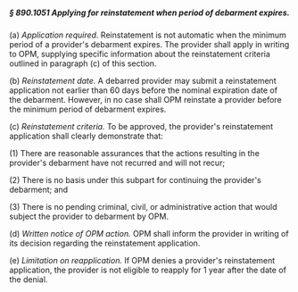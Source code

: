 ##### § 890.1051 Applying for reinstatement when period of debarment expires. #####

(a) *Application required.* Reinstatement is not automatic when the minimum period of a provider's debarment expires. The provider shall apply in writing to OPM, supplying specific information about the reinstatement criteria outlined in paragraph (c) of this section.

(b) *Reinstatement date.* A debarred provider may submit a reinstatement application not earlier than 60 days before the nominal expiration date of the debarment. However, in no case shall OPM reinstate a provider before the minimum period of debarment expires.

(c) *Reinstatement criteria.* To be approved, the provider's reinstatement application shall clearly demonstrate that:

(1) There are reasonable assurances that the actions resulting in the provider's debarment have not recurred and will not recur;

(2) There is no basis under this subpart for continuing the provider's debarment; and

(3) There is no pending criminal, civil, or administrative action that would subject the provider to debarment by OPM.

(d) *Written notice of OPM action.* OPM shall inform the provider in writing of its decision regarding the reinstatement application.

(e) *Limitation on reapplication.* If OPM denies a provider's reinstatement application, the provider is not eligible to reapply for 1 year after the date of the denial.